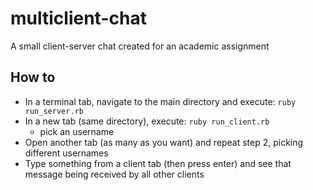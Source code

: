 # multiclient-chat
A small client-server chat created for an academic assignment

How to
-
- In a terminal tab, navigate to the main directory and execute: `ruby run_server.rb`
- In a new tab (same directory), execute: `ruby run_client.rb`
  - pick an username
- Open another tab (as many as you want) and repeat step 2, picking different usernames
- Type something from a client tab (then press enter) and see that message being received by all other clients
